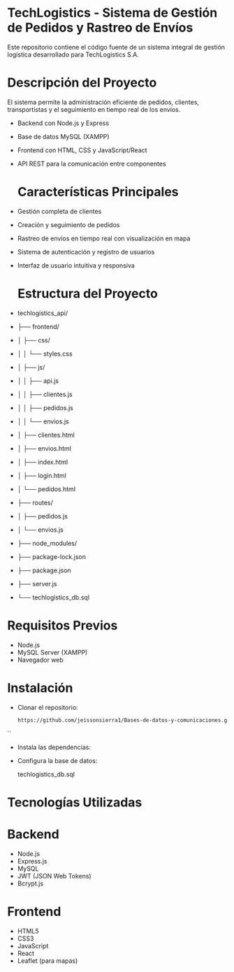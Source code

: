 # TechLogistics - Sistema de Gestión de Pedidos y Rastreo de Envíos
Este repositorio contiene el código fuente de un sistema integral de gestión logística desarrollado para TechLogistics S.A.

# Descripción del Proyecto
El sistema permite la administración eficiente de pedidos, clientes, transportistas y el seguimiento en tiempo real de los envíos. 

- Backend con Node.js y Express
- Base de datos MySQL (XAMPP)
- Frontend con HTML, CSS y JavaScript/React
- API REST para la comunicación entre componentes

  # Características Principales

- Gestión completa de clientes
- Creación y seguimiento de pedidos
- Rastreo de envíos en tiempo real con visualización en mapa
- Sistema de autenticación y registro de usuarios
- Interfaz de usuario intuitiva y responsiva

  # Estructura del Proyecto

- techlogistics_api/
- ├── frontend/
- │   ├── css/
- │   │   └── styles.css
- │   ├── js/
- │   │   ├── api.js
- │   │   ├── clientes.js
- │   │   ├── pedidos.js
- │   │   └── envios.js
- │   ├── clientes.html
- │   ├── envios.html
- │   ├── index.html
- │   ├── login.html
- │   └── pedidos.html
- ├── routes/
- │   ├── pedidos.js
- │   └── envios.js
- ├── node_modules/
- ├── package-lock.json
- ├── package.json
- ├── server.js
- └── techlogistics_db.sql

# Requisitos Previos

- Node.js 
- MySQL Server (XAMPP)
- Navegador web

# Instalación
- Clonar el repositorio:  
   ```sh
   https://github.com/jeissonsierra1/Bases-de-datos-y-comunicaciones.git
``
- Instala las dependencias:
- Configura la base de datos:

  techlogistics_db.sql

# Tecnologías Utilizadas

# Backend

- Node.js
- Express.js
- MySQL
- JWT (JSON Web Tokens)
- Bcrypt.js

# Frontend

- HTML5
- CSS3
- JavaScript
- React
- Leaflet (para mapas)







